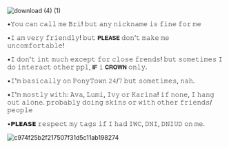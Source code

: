 ![download (4) (1)](https://github.com/user-attachments/assets/b1f4b051-6b0a-4f57-b7b2-4364d120bf7b)

•𝚈𝚘𝚞 𝚌𝚊𝚗 𝚌𝚊𝚕𝚕 𝚖𝚎 𝙱𝚛𝚒! 𝚋𝚞𝚝 𝚊𝚗𝚢 𝚗𝚒𝚌𝚔𝚗𝚊𝚖𝚎 𝚒𝚜 𝚏𝚒𝚗𝚎 𝚏𝚘𝚛 𝚖𝚎

•𝙸 𝚊𝚖 𝚟𝚎𝚛𝚢 𝚏𝚛𝚒𝚎𝚗𝚍𝚕𝚢! 𝚋𝚞𝚝 𝗣𝗟𝗘𝗔𝗦𝗘 𝚍𝚘𝚗'𝚝 𝚖𝚊𝚔𝚎 𝚖𝚎 𝚞𝚗𝚌𝚘𝚖𝚏𝚘𝚛𝚝𝚊𝚋𝚕𝚎! 

•𝙸 𝚍𝚘𝚗'𝚝 𝚒𝚗𝚝 𝚖𝚞𝚌𝚑 𝚎𝚡𝚌𝚎𝚙𝚝 𝚏𝚘𝚛 𝚌𝚕𝚘𝚜𝚎 𝚏𝚛𝚎𝚗𝚍𝚜! 
𝚋𝚞𝚝 𝚜𝚘𝚖𝚎𝚝𝚒𝚖𝚎𝚜 𝙸 𝚍𝚘 𝚒𝚗𝚝𝚎𝚛𝚊𝚌𝚝 𝚘𝚝𝚑𝚎𝚛 𝚙𝚙𝚕, 𝗜𝗙 𝚒 𝗖𝗥𝗢𝗪𝗡 𝚘𝚗𝚕𝚢. 

•𝙸'𝚖 𝚋𝚊𝚜𝚒𝚌𝚊𝚕𝚕𝚢 𝚘𝚗 𝙿𝚘𝚗𝚢𝚃𝚘𝚠𝚗 𝟸𝟺/𝟽 𝚋𝚞𝚝 𝚜𝚘𝚖𝚎𝚝𝚒𝚖𝚎𝚜, 𝚗𝚊𝚑. 

•𝙸'𝚖 𝚖𝚘𝚜𝚝𝚕𝚢 𝚠𝚒𝚝𝚑: 𝙰𝚟𝚊, 𝙻𝚞𝚖𝚒, 𝙸𝚟𝚢 𝚘𝚛 𝙺𝚊𝚛𝚒𝚗𝚊! 𝚒𝚏 𝚗𝚘𝚗𝚎, 
𝙸 𝚑𝚊𝚗𝚐 𝚘𝚞𝚝 𝚊𝚕𝚘𝚗𝚎. 𝚙𝚛𝚘𝚋𝚊𝚋𝚕𝚢 𝚍𝚘𝚒𝚗𝚐 𝚜𝚔𝚒𝚗𝚜 𝚘𝚛 𝚠𝚒𝚝𝚑 𝚘𝚝𝚑𝚎𝚛 𝚏𝚛𝚒𝚎𝚗𝚍𝚜/𝚙𝚎𝚘𝚙𝚕𝚎

•𝗣𝗟𝗘𝗔𝗦𝗘 𝚛𝚎𝚜𝚙𝚎𝚌𝚝 𝚖𝚢 𝚝𝚊𝚐𝚜 𝚒𝚏 𝙸 𝚑𝚊𝚍 𝙸𝚆𝙲, 𝙳𝙽𝙸, 𝙳𝙽𝙸𝚄𝙳 𝚘𝚗 𝚖𝚎. 

![c974f25b2f217507f31d5c11ab198274](https://github.com/user-attachments/assets/e1742c57-c282-4f1a-a1d6-383be9946de9)




